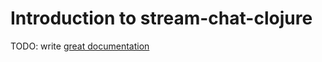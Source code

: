 # Introduction to stream-chat-clojure

TODO: write [great documentation](http://jacobian.org/writing/what-to-write/)
